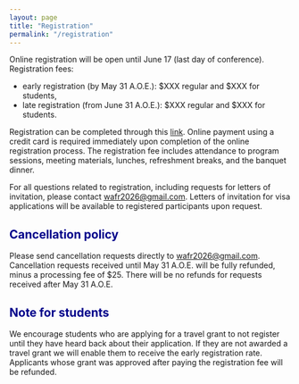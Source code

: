 ```yaml
---
layout: page
title: "Registration"
permalink: "/registration"
---
```


Online registration will be open until June 17 (last day of conference).
Registration fees:
- early registration (by May 31 A.O.E.): $XXX regular and $XXX for students,
- late registration (from June 31 A.O.E.): $XXX regular and $XXX for students.

Registration can be completed through this [link]().
Online payment using a credit card is required immediately upon completion of the online registration process.
The registration fee includes attendance to program sessions, meeting materials, lunches, refreshment breaks, and the banquet dinner.

For all questions related to registration, including requests for letters of invitation, please contact wafr2026@gmail.com.
Letters of invitation for visa applications will be available to registered participants upon request.

<h2 style="color: darkblue;">Cancellation policy</h2>

Please send cancellation requests directly to wafr2026@gmail.com.
Cancellation requests received until May 31 A.O.E. will be fully refunded, minus a processing fee of $25.
There will be no refunds for requests received after May 31 A.O.E.

<h2 style="color: darkblue;">Note for students</h2>

We encourage students who are applying for a travel grant to not register until they have heard back about their application.
If they are not awarded a travel grant we will enable them to receive the early registration rate.
Applicants whose grant was approved after paying the registration fee will be refunded.
